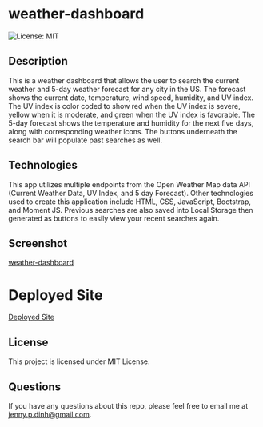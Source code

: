 # weather-dashboard

![License: MIT](https://img.shields.io/badge/License-MIT-blue.svg)

## Description

This is a weather dashboard that allows the user to search the current weather and 5-day weather forecast for any city in the US. The forecast shows the current date, temperature, wind speed, humidity, and UV index. The UV index is color coded to show red when the UV index is severe, yellow when it is moderate, and green when the UV index is favorable. The 5-day forecast shows the temperature and humidity for the next five days, along with corresponding weather icons. The buttons underneath the search bar will populate past searches as well.


## Technologies

This app utilizes multiple endpoints from the Open Weather Map data API (Current Weather Data, UV Index, and 5 day Forecast). Other technologies used to create this application include HTML, CSS, JavaScript, Bootstrap, and Moment JS. Previous searches are also saved into Local Storage then generated as buttons to easily view your recent searches again.

## Screenshot

[weather-dashboard](assets/images/Screenshot.png)

# Deployed Site

[Deployed Site](https://jdinh3.github.io/weather-dashboard/)

## License 

This project is licensed under MIT License.

## Questions

If you have any questions about this repo, please feel free to email me at jenny.p.dinh@gmail.com.

